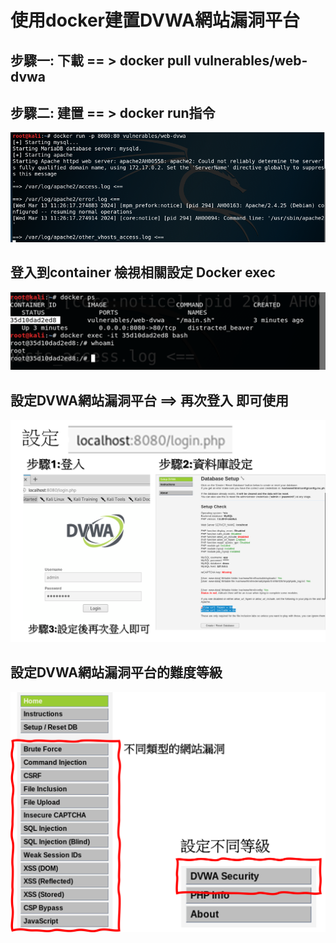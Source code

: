 # 使用docker建置DVWA網站漏洞平台
## 步驟一:  下載 == > docker pull vulnerables/web-dvwa
## 步驟二: 建置  == > docker run指令

![docker_DVWA_2.png](docker_DVWA_2.png)
## 登入到container 檢視相關設定 Docker exec
![docker_DVWA_3.png](docker_DVWA_3.png)

## 設定DVWA網站漏洞平台 ==> 再次登入 即可使用
![docker_DVWA_4.png](docker_DVWA_4.png)
## 設定DVWA網站漏洞平台的難度等級
![docker_DVWA_5.png](docker_DVWA_5.png)
